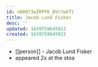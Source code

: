 ```yaml
---
id: nBH973wIRPFK_BVcYwkTt
title: Jacob Lund Fisker
desc: ''
updated: 1639759645922
created: 1639759645922
---
```



- [[person]] - Jacob Lund Fisker
- appeared 2x at the stoa

